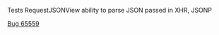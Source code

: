 Tests RequestJSONView ability to parse JSON passed in XHR, JSONP

[Bug 65559](https://bugs.webkit.org/show_bug.cgi?id=65559)
